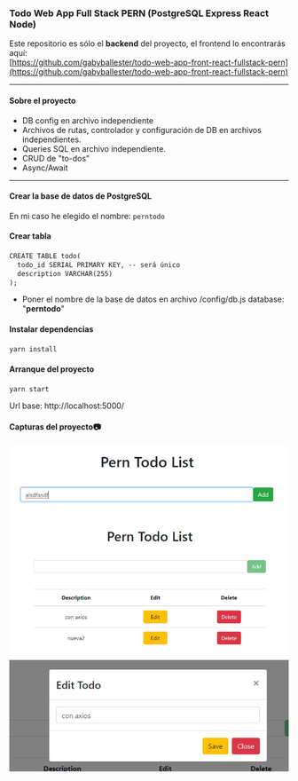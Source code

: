 ### Todo Web App Full Stack PERN (PostgreSQL Express React Node)
Este repositorio es sólo el **backend** del proyecto, el frontend lo encontrarás aquí:  
[https://github.com/gabyballester/todo-web-app-front-react-fullstack-pern](https://github.com/gabyballester/todo-web-app-front-react-fullstack-pern)
***
#### Sobre el proyecto 
- DB config en archivo independiente
- Archivos de rutas, controlador y configuración de DB en archivos independientes.
- Queries SQL en archivo independiente.
- CRUD de "to-dos"
- Async/Await
***
#### Crear la base de datos de PostgreSQL
En mi caso he elegido el nombre: `perntodo`

#### Crear tabla
```
CREATE TABLE todo(
  todo_id SERIAL PRIMARY KEY, -- será único
  description VARCHAR(255)
);
```
- Poner el nombre de la base de datos en archivo /config/db.js
database: "**perntodo**"

#### Instalar dependencias
`yarn install`

#### Arranque del proyecto
`yarn start`

Url base: http://localhost:5000/

#### Capturas del proyecto📷
![Capturas de pantalla 1 del Ecommerce Panel](screenshots/Screenshot_1.jpg)
![Capturas de pantalla 1 del Ecommerce Panel](screenshots/Screenshot_2.jpg)
![Capturas de pantalla 1 del Ecommerce Panel](screenshots/Screenshot_3.jpg)
